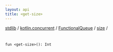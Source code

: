 ```yaml
---
layout: api
title: <get-size>
---
```

[stdlib](../../../index.md) / [kotlin.concurrent](../../index.md) / [FunctionalQueue](../index.md) / [size](index.md) / [<get-size>](_get-size_.md)

# <get-size>

```
fun <get-size>(): Int
```
